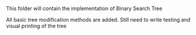 This folder will contain the implementation of Binary Search Tree


All basic tree modification methods are added. Still need to write testing and visual printing of the tree 